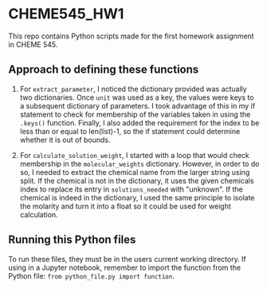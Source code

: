 # CHEME545_HW1
This repo contains Python scripts made for the first homework assignment in CHEME 545. 

## Approach to defining these functions
1. For `extract_parameter`, I noticed the dictionary provided was actually two dictionaries. Once `unit` was used as a key, the values were keys to a subsequent dictionary of parameters.
I took advantage of this in my if statement to check for membership of the variables taken in using the `.keys()` function. Finally, I also added the requirement for the index to 
be less than or equal to len(list)-1, so the if statement could determine whether it is out of bounds. 

2. For `calculate_solution_weight`, I started with a loop that would check membership in the `molecular_weights` dictionary. However, in order to do so, I needed to extract the chemical 
name from the larger string using split. If the chemical is not in the dictionary, it uses the given chemicals index to replace its entry in `solutions_needed` with "unknown". If the chemical 
is indeed in the dictionary, I used the same principle to isolate the molarity and turn it into a float so it could be used for weight calculation.

## Running this Python files
To run these files, they must be in the users current working directory. If using in a Jupyter notebook, remember to import the function from the Python file: `from python_file.py import function`.  

